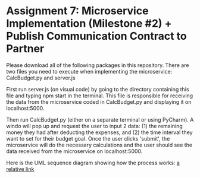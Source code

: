 # Assignment 7: Microservice Implementation (Milestone #2) + Publish Communication Contract to Partner

Please download all of the following packages in this repository.
There are two files you need to execute when implementing the microservice: CalcBudget.py and server.js

First run server.js (on visual code) by going to the directory containing this file and typing npm start in the terminal. This file is responsible for receiving the data from the microservice coded in CalcBudget.py and displaying it on localhost:5000.

Then run CalcBudget.py (either on a separate terminal or using PyCharm). A windo will pop up and request the user to input 2 data: (1) the remaining money they had after deducting the expenses, and (2) the time interval they want to set for their budget goal. Once the user clicks 'submit', the microservice will do the necessary calculations and the user should see the data received from the microservice on localhost:5000.

Here is the UML sequence diagram showing how the process works:
[a relative link](UML_seq_diagram.png)

